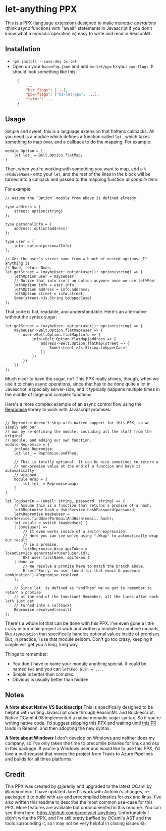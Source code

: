 # let-anything PPX

This is a PPX (language extension) designed to make _monadic operations_ (think async functions with "await" statements in Javascript if you don't know what a monadic operation is) easy to write and read in ReasonML.

## Installation

- `npm install --save-dev bs-let`
- Open up your `bsconfig.json` and add `bs-let/ppx` to your `ppx-flags`. It should look something like this:
  ```json
    {
        ...
        "bsc-flags": [...],
        "ppx-flags": ["bs-let/ppx", ...],
        "refmt": ...
    }
  ```

## Usage

Simple and sweet, this is a language extension that flattens callbacks. All you need is a module which defines a function called `let_` which takes something to map over, and a callback to do the mapping. For example:

```reasonml
module Option = {
    let let_ = Belt.Option.flatMap;
}
```

Then, when you're working with something you want to map, add a `%<ModuleName>` onto your `let`, and the rest of the lines in the block will be turned into a callback and passed to the mapping function _at compile time_.

For example:

```reasonml
// Assume the `Option` module from above is defined already.

type address = {
    street: option(string)
};

type personalInfo = {
    address: option(address)
};

type user = {
    info: option(personalInfo)
};

// Get the user's street name from a bunch of nested options. If anything is
// None, return None.
let getStreet = (maybeUser: option(user)): option(string) => {
    let%Option user = maybeUser;
    // Notice that info isn't an option anymore once we use let%Pom!
    let%Option info = user.info;
    let%Option address = info.address;
    let%Option street = info.street;
    Some(street->Js.String.toUpperCase)
};
```

That code is flat, readable, and understandable. Here's an alternative without the syntax sugar:

```reasonml
let getStreet = (maybeUser: option(user)): option(string) => {
    maybeUser->Belt.Option.flatMap(user => {
        user->Belt.Option.flatMap(info => {
            info->Belt.Option.flatMap(address => {
                address->Belt.Option.flatMap(street => {
                    Some(street->Js.String.toUpperCase)
                })
            })
        })
    })
};
```

Much nicer to have the sugar, no? This PPX really shines, though, when we use it to chain async operations, since that has to be done quite a lot in Javascript, especially server-side, and it typically happens multiple times in the middle of large and complex functions.

Here's a more complex example of an async control flow using the [Repromise](https://aantron.github.io/repromise/docs/QuickStart) library to work with Javascript promises:

```reasonml

// Repromise doesn't ship with native support for this PPX, so we simply add our
// own by re-defining the module, including all the stuff from the original
// module, and adding our own function.
module Repromise = {
    include Repromise;
    let let_ = Repromise.andThen;

    // This is totally optional. It can be nice sometimes to return a
    // non-promise value at the end of a function and have it automatically
    // wrapped.
    module Wrap = {
        let let_ = Repromise.map;
    }
}

let logUserIn = (email: string, password: string) => {
    // Assume this is a function that returns a promise of a hash.
    let%Repromise hash = UserService.hashPassword(password)
    let%Repromise maybeUser = UserService.findUserForEmailAndHash(email, hash);
    let result = switch (maybeUser) {
    | Some(user) =>
        // It even works inside of a switch expression!
        // Here you can see we're using ".Wrap" to automatically wrap our result
        // in a promise.
        let%Repromise.Wrap apiToken = TokenService.generateForUser(user.id);
        Ok( user.firstName, apiToken )
    | None =>
        // We resolve a promise here to match the branch above.
        Error("Sorry, no user found for that email & password combination")->Repromise.resolved
    };

    // Since let_ is defined as "andThen" we've got to remember to return a promise
    // at the end of the function! Remember, all the lines after each let% just get
    // turned into a callback!
    Repromise.resolved(result)
};
```

There's a whole lot that can be done with this PPX. I've even gone a little crazy in our main project at work and written a module to combine monads, like `AsyncOption` that specifically handles optional values inside of promises. But, in practice, I use that module seldom. Don't go too crazy, keeping it simple will get you a long, long way.

Things to remember:
- You don't have to name your module anything special. It could be named `Foo` and you can `let%Foo blah = ...`.
- Simple is better than complex.
- Obvious is usually better than hidden.

## Notes

**A Note about Native VS Bucklescript**
This is specifically designed to be helpful with writing Javascript code through ReasonML and Bucklescript. Native OCaml 4.08 implemented a native monadic sugar syntax. So if you're writing native code, I'd suggest skipping this PPX and waiting until [this PR](https://github.com/facebook/reason/pull/2487) lands in Reason, and then adopting the new syntax.

**A Note about Windows**
I don't develop on Windows and neither does my company, so I've only taken the time to precomile binaries for linux and osx in this package. If you're a Windows user and would like to use this PPX, I'd love a pull-request that moves the project from Travis to Azure Pipelines and builds for all three platforms.

## Credit

This PPX was created by @jaredly and upgraded to the latest OCaml by @anmonteiro. I have updated Jared's work with Antonio's changes, re-packaged it to build with `esy` and precompiled binaries for osx and linux. I've also written this readme to describe the most common use-case for this PPX. More features are available but undocumented in this readme. You can see them here: https://github.com/jaredly/let-anything. Unfortunately I didn't write the PPX, and I'm still pretty baffled by OCaml's AST and the tools surrounding it, so I may not be very helpful in closing issues 😅.
